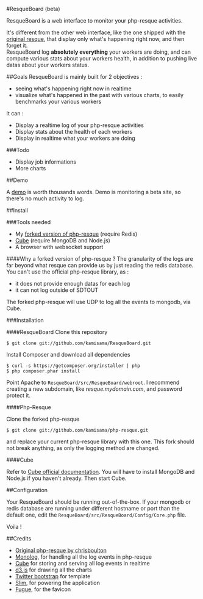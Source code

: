 #ResqueBoard (beta)

ResqueBoard is a web interface to monitor your php-resque activities.

It's different from the other web interface, like the one shipped with the [original resque](https://github.com/defunkt/resque/#the-front-end), that display only what's happening right now, and then forget it.  
ResqueBoard log **absolutely everything** your workers are doing, and can compute various stats about your workers health, in addition to pushing live datas about your workers status.

##Goals
ResqueBoard is mainly built for 2 objectives :

* seeing what's happening right now in realtime
* visualize what's happened in the past with various charts, to easily benchmarks your various workers

It can :

* Display a realtime log of your php-resque activities
* Display stats about the health of each workers
* Display in realtime what your workers are doing

###Todo
* Display job informations
* More charts

##Demo

A [demo](http://resque.neetcafe.com/) is worth thousands words. Demo is monitoring a beta site, so there's no much activity to log.

##Install

###Tools needed
* My [forked version of php-resque](https://github.com/kamisama/php-resque) (require Redis)
* [Cube](https://github.com/square/cube) (require MongoDB and Node.js)
* A browser with websocket support

####Why a forked version of php-resque ?
The granularity of the logs are far beyond what resque can provide us by just reading the redis database.  
You can't use the official php-resque library, as :

* it does not provide enough datas for each log
* it can not log outside of SDTOUT

The forked php-resque will use UDP to log all the events to mongodb, via Cube.

###Installation

####ResqueBoard
Clone this repository
	
	$ git clone git://github.com/kamisama/ResqueBoard.git 
	
Install Composer and download all dependencies

	$ curl -s https://getcomposer.org/installer | php
	$ php composer.phar install
	
Point Apache to	`ResqueBoard/src/ResqueBoard/webroot`. I recommend creating a new subdomain, like *resque.mydomain.com*, and password protect it.

####Php-Resque

Clone the forked php-resque

	$ git clone git://github.com/kamisama/php-resque.git
	
and replace your current php-resque library with this one. This fork should not break anything, as only the logging method are changed.

####Cube

Refer to [Cube official documentation](https://github.com/square/cube/wiki). You will have to install MongoDB and Node.js if you haven't already.
Then start Cube.

##Configuration

Your ResqueBoard should be running out-of-the-box. If your mongodb or redis database are running under different hostname or port than the default one, edit the `ResqueBoard/src/ResqueBoard/Config/Core.php` file.

Voila !

##Credits

* [Original php-resque by chrisboulton](https://github.com/chrisboulton/php-resque)
* [Monolog](https://github.com/Seldaek/monolog), for handling all the log events in php-resque
* [Cube](https://github.com/square/cube) for storing and serving all log events in realtime
* [d3.js](http://d3js.org/) for drawing all the charts
* [Twitter bootstrap](http://twitter.github.com/bootstrap/) for template
* [Slim](http://www.slimframework.com), for powering the application
* [Fugue](http://p.yusukekamiyamane.com/), for the favicon